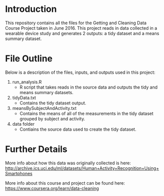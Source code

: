 # Introduction

This repository contains all the files for the Getting and Cleaning Data Course Project taken in June 2016. This project reads in data collected in a wearable device study and generates 2 outputs: a tidy dataset and a means summary dataset.

# File Outline

Below is a description of the files, inputs, and outputs used in this project:

1. run_analysis.R
    + R script that takes reads in the source data and outputs the tidy and means summary datasets.
2. tidyData.txt
    + Contains the tidy dataset output.
3. meansBySubjectAndActivity.txt
    + Contains the means of all of the measurements in the tidy dataset grouped by subject and activity. 
4. data folder
    + Contiains the source data used to create the tidy dataset.
    
# Further Details
More info about how this data was originally collected is here: 
http://archive.ics.uci.edu/ml/datasets/Human+Activity+Recognition+Using+Smartphones

More info about this course and project can be found here: 
https://www.coursera.org/learn/data-cleaning

